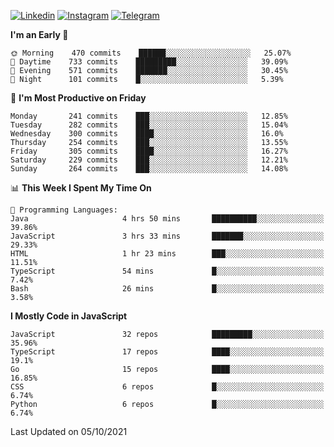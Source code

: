 [![Linkedin](https://img.shields.io/badge/-Archie-blue?style=flat-square&labelColor=gray&logo=Linkedin&logoColor=white&link=https://www.linkedin.com/in/archisdi)](https://www.linkedin.com/in/archisdi)
[![Instagram](https://img.shields.io/badge/-@archisdi-orange?style=flat-square&labelColor=gray&logo=Instagram&logoColor=white&link=https://www.instagram.com/archisdi)](https://www.instagram.com/archisdi)
[![Telegram](https://img.shields.io/badge/-aai-informational?style=flat-square&labelColor=gray&logo=telegram&logoColor=white&link=https://t.me/archisdi)](https://t.me/archisdi)

<!--START_SECTION:waka-->
**I'm an Early 🐤** 

```text
🌞 Morning    470 commits    ██████░░░░░░░░░░░░░░░░░░░   25.07% 
🌆 Daytime    733 commits    █████████░░░░░░░░░░░░░░░░   39.09% 
🌃 Evening    571 commits    ███████░░░░░░░░░░░░░░░░░░   30.45% 
🌙 Night      101 commits    █░░░░░░░░░░░░░░░░░░░░░░░░   5.39%

```
📅 **I'm Most Productive on Friday** 

```text
Monday       241 commits    ███░░░░░░░░░░░░░░░░░░░░░░   12.85% 
Tuesday      282 commits    ███░░░░░░░░░░░░░░░░░░░░░░   15.04% 
Wednesday    300 commits    ████░░░░░░░░░░░░░░░░░░░░░   16.0% 
Thursday     254 commits    ███░░░░░░░░░░░░░░░░░░░░░░   13.55% 
Friday       305 commits    ████░░░░░░░░░░░░░░░░░░░░░   16.27% 
Saturday     229 commits    ███░░░░░░░░░░░░░░░░░░░░░░   12.21% 
Sunday       264 commits    ███░░░░░░░░░░░░░░░░░░░░░░   14.08%

```


📊 **This Week I Spent My Time On** 

```text
💬 Programming Languages: 
Java                     4 hrs 50 mins       ██████████░░░░░░░░░░░░░░░   39.86% 
JavaScript               3 hrs 33 mins       ███████░░░░░░░░░░░░░░░░░░   29.33% 
HTML                     1 hr 23 mins        ███░░░░░░░░░░░░░░░░░░░░░░   11.51% 
TypeScript               54 mins             █░░░░░░░░░░░░░░░░░░░░░░░░   7.42% 
Bash                     26 mins             █░░░░░░░░░░░░░░░░░░░░░░░░   3.58%

```

**I Mostly Code in JavaScript** 

```text
JavaScript               32 repos            █████████░░░░░░░░░░░░░░░░   35.96% 
TypeScript               17 repos            ████░░░░░░░░░░░░░░░░░░░░░   19.1% 
Go                       15 repos            ████░░░░░░░░░░░░░░░░░░░░░   16.85% 
CSS                      6 repos             █░░░░░░░░░░░░░░░░░░░░░░░░   6.74% 
Python                   6 repos             █░░░░░░░░░░░░░░░░░░░░░░░░   6.74%

```



 Last Updated on 05/10/2021
<!--END_SECTION:waka-->